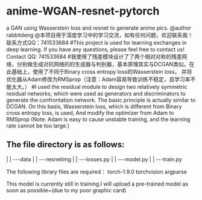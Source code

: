 # anime-WGAN-resnet-pytorch
a GAN using Wasserstein loss and resnet to generate anime pics.
@author rabbitdeng
@本项目用于深度学习中的学习交流，如有任何问题，欢迎联系我！联系方式QQ：741533684
#This project is used for learning exchanges in deep learning. If you have any questions, please feel free to contact us! Contact QQ: 741533684
#我使用了残差模块设计了了两个相对对称的残差网络，分别做生成对抗网络的的生成器与判别器，基本原理其实与DCGAN类似。在此基础上，使用了不同于Binary cross entropy loss的Wasserstein loss，
并将优化器从Adam修改为RMSprop（注意：Adam容易导致训练不稳定，且学习率不能太大。）
#I used the residual module to design two relatively symmetric residual networks, which were used as generators and discriminators to generate the confrontation network. The basic principle is actually similar to DCGAN. On this basis, Wasserstein loss, which is different from Binary cross entropy loss, is used,
And modify the optimizer from Adam to RMSprop (Note: Adam is easy to cause unstable training, and the learning rate cannot be too large.)

The file directory is as follows:
--------------------------------
|
|
---data
|
|
---resnetimg
|
|
---losses.py
|
|
---model.py
|
|
---train.py


The following library files are required：
  torch-1.9.0
  torchvision
  argparse
  
  
  This model is currently still in training.I will upload a pre-trained model as soon as possible~(due to my poor graphic card)
